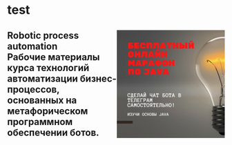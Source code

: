 # test


<h2> <img src="frpa_s2.jpeg" align="right" width="250">
  Robotic process automation<br>
  Рабочие материалы курса технологий автоматизации бизнес-процессов, основанных на метафорическом программном обеспечении ботов.
</h2>

